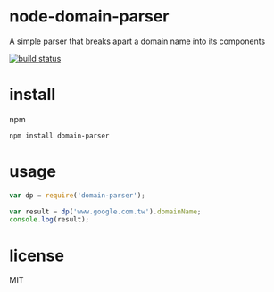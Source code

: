 node-domain-parser
=======================

A simple parser that breaks apart a domain name into its components

[![build status](https://secure.travis-ci.org/kilfu0701/node-domain-parser.png)](http://travis-ci.org/kilfu0701/node-domain-parser)

install
=======

npm

```bash
npm install domain-parser
```

usage
=====

```javascript
var dp = require('domain-parser');

var result = dp('www.google.com.tw').domainName;
console.log(result);
```

license
=======

MIT
